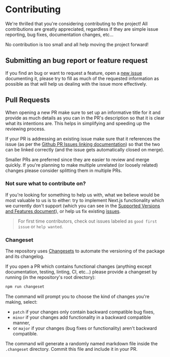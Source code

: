 # Contributing

We're thrilled that you're considering contributing to the project! All contributions are greatly appreciated, regardless if they are simple issue reporting, bug fixes, documentation changes, etc...

No contribution is too small and all help moving the project forward!

## Submitting an bug report or feature request

If you find an bug or want to request a feature, open a [new issue](https://github.com/khulnasoft/next-on-pages/issues/new) documenting it, please try to fill as much of the requested information as possible as that will help us dealing with the issue more effectively.

## Pull Requests

When opening a new PR make sure to set up an informative title for it and provide as much details as you can in the PR's description so that it is clear what its intentions are. This helps in simplifying and speeding up the reviewing process.

If your PR is addressing an existing issue make sure that it references the issue (as per the [Github PR Issues linking documentation](https://docs.github.com/en/issues/tracking-your-work-with-issues/linking-a-pull-request-to-an-issue)) so that the two can be linked correctly (and the issue gets automatically closed on merge).

Smaller PRs are preferred since they are easier to review and merge quickly. If you're planning to make multiple unrelated (or loosely related) changes please consider splitting them in multiple PRs.

<!-- TODO: add section (or a link to a separate document) on how develop the packages locally -->

### Not sure what to contribute on?

If you're looking for something to help us with, what we believe would be most valuable to us is to either: try to implement Next.js functionality which we currently don't support (which you can see in the [Supported Versions and Features document](https://github.com/khulnasoft/next-on-pages/blob/main/packages/next-on-pages/docs/supported.md)), or help us fix existing [issues](https://github.com/khulnasoft/next-on-pages/issues).

> For first time contributors, check out issues labeled as `good first issue` or `help wanted`.

### Changeset

The repository uses [Changesets](https://github.com/changesets/changesets) to automate the versioning of the package and its changelog.

If you open a PR which contains functional changes (anything except documentation, testing, linting, CI, etc...) please provide a changeset by running (in the repository's root directory):

```sh
npm run changeset
```

The command will prompt you to choose the kind of changes you're making, select:

- `patch` if your changes only contain backward compatible bug fixes,
- `minor` if your changes add functionality in a backward compatible manner,
- or `major` if your changes (bug fixes or functionality) aren't backward compatible.

The command will generate a randomly named markdown file inside the `.changeset` directory. Commit this file and include it in your PR.
